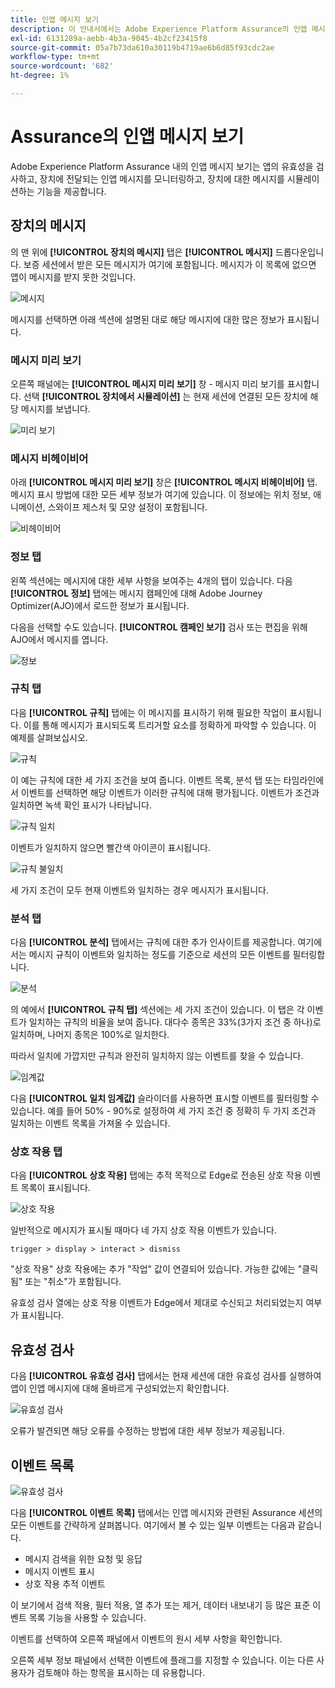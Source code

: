 ```yaml
---
title: 인앱 메시지 보기
description: 이 안내서에서는 Adobe Experience Platform Assurance의 인앱 메시지 보기에 대한 자세한 정보를 설명합니다.
exl-id: 6131289a-aebb-4b3a-9045-4b2cf23415f8
source-git-commit: 05a7b73da610a30119b4719ae6b6d85f93cdc2ae
workflow-type: tm+mt
source-wordcount: '682'
ht-degree: 1%

---
```


# Assurance의 인앱 메시지 보기

Adobe Experience Platform Assurance 내의 인앱 메시지 보기는 앱의 유효성을 검사하고, 장치에 전달되는 인앱 메시지를 모니터링하고, 장치에 대한 메시지를 시뮬레이션하는 기능을 제공합니다.

## 장치의 메시지

의 맨 위에 **[!UICONTROL 장치의 메시지]** 탭은 **[!UICONTROL 메시지]** 드롭다운입니다. 보증 세션에서 받은 모든 메시지가 여기에 포함됩니다. 메시지가 이 목록에 없으면 앱이 메시지를 받지 못한 것입니다.

![메시지](./images/in-app-messaging/message.png)

메시지를 선택하면 아래 섹션에 설명된 대로 해당 메시지에 대한 많은 정보가 표시됩니다.

### 메시지 미리 보기

오른쪽 패널에는 **[!UICONTROL 메시지 미리 보기]** 창 - 메시지 미리 보기를 표시합니다. 선택 **[!UICONTROL 장치에서 시뮬레이션]** 는 현재 세션에 연결된 모든 장치에 해당 메시지를 보냅니다.

![미리 보기](./images/in-app-messaging/preview.png)

### 메시지 비헤이비어

아래 **[!UICONTROL 메시지 미리 보기]** 창은 **[!UICONTROL 메시지 비헤이비어]** 탭. 메시지 표시 방법에 대한 모든 세부 정보가 여기에 있습니다. 이 정보에는 위치 정보, 애니메이션, 스와이프 제스처 및 모양 설정이 포함됩니다.

![비헤이비어](./images/in-app-messaging/gestures.png)

### 정보 탭

왼쪽 섹션에는 메시지에 대한 세부 사항을 보여주는 4개의 탭이 있습니다. 다음 **[!UICONTROL 정보]** 탭에는 메시지 캠페인에 대해 Adobe Journey Optimizer(AJO)에서 로드한 정보가 표시됩니다.

다음을 선택할 수도 있습니다. **[!UICONTROL 캠페인 보기]** 검사 또는 편집을 위해 AJO에서 메시지를 엽니다.

![정보](./images/in-app-messaging/info.png)

### 규칙 탭

다음 **[!UICONTROL 규칙]** 탭에는 이 메시지를 표시하기 위해 필요한 작업이 표시됩니다. 이를 통해 메시지가 표시되도록 트리거할 요소를 정확하게 파악할 수 있습니다. 이 예제를 살펴보십시오.

![규칙](./images/in-app-messaging/rules.png)

이 예는 규칙에 대한 세 가지 조건을 보여 줍니다. 이벤트 목록, 분석 탭 또는 타임라인에서 이벤트를 선택하면 해당 이벤트가 이러한 규칙에 대해 평가됩니다. 이벤트가 조건과 일치하면 녹색 확인 표시가 나타납니다.

![규칙 일치](./images/in-app-messaging/rule-match.png)

이벤트가 일치하지 않으면 빨간색 아이콘이 표시됩니다.

![규칙 불일치](./images/in-app-messaging/rule-mismatch.png)

세 가지 조건이 모두 현재 이벤트와 일치하는 경우 메시지가 표시됩니다.

### 분석 탭

다음 **[!UICONTROL 분석]** 탭에서는 규칙에 대한 추가 인사이트를 제공합니다. 여기에서는 메시지 규칙이 이벤트와 일치하는 정도를 기준으로 세션의 모든 이벤트를 필터링합니다.

![분석](./images/in-app-messaging/analyze.png)

의 예에서 **[!UICONTROL 규칙 탭]** 섹션에는 세 가지 조건이 있습니다. 이 탭은 각 이벤트가 일치하는 규칙의 비율을 보여 줍니다. 대다수 종목은 33%(3가지 조건 중 하나)로 일치하며, 나머지 종목은 100%로 일치한다.

따라서 일치에 가깝지만 규칙과 완전히 일치하지 않는 이벤트를 찾을 수 있습니다.

![임계값](./images/in-app-messaging/threshold.png)

다음 **[!UICONTROL 일치 임계값]** 슬라이더를 사용하면 표시할 이벤트를 필터링할 수 있습니다. 예를 들어 50% - 90%로 설정하여 세 가지 조건 중 정확히 두 가지 조건과 일치하는 이벤트 목록을 가져올 수 있습니다.

### 상호 작용 탭

다음 **[!UICONTROL 상호 작용]** 탭에는 추적 목적으로 Edge로 전송된 상호 작용 이벤트 목록이 표시됩니다.

![상호 작용](./images/in-app-messaging/interactions.png)

일반적으로 메시지가 표시될 때마다 네 가지 상호 작용 이벤트가 있습니다.

```
trigger > display > interact > dismiss
```

&quot;상호 작용&quot; 상호 작용에는 추가 &quot;작업&quot; 값이 연결되어 있습니다. 가능한 값에는 &quot;클릭됨&quot; 또는 &quot;취소&quot;가 포함됩니다.

유효성 검사 열에는 상호 작용 이벤트가 Edge에서 제대로 수신되고 처리되었는지 여부가 표시됩니다.

## 유효성 검사

다음 **[!UICONTROL 유효성 검사]** 탭에서는 현재 세션에 대한 유효성 검사를 실행하여 앱이 인앱 메시지에 대해 올바르게 구성되었는지 확인합니다.

![유효성 검사](./images/in-app-messaging/validation.png)

오류가 발견되면 해당 오류를 수정하는 방법에 대한 세부 정보가 제공됩니다.

## 이벤트 목록

![유효성 검사](./images/in-app-messaging/event-list.png)

다음 **[!UICONTROL 이벤트 목록]** 탭에서는 인앱 메시지와 관련된 Assurance 세션의 모든 이벤트를 간략하게 살펴봅니다. 여기에서 볼 수 있는 일부 이벤트는 다음과 같습니다.

* 메시지 검색을 위한 요청 및 응답
* 메시지 이벤트 표시
* 상호 작용 추적 이벤트

이 보기에서 검색 적용, 필터 적용, 열 추가 또는 제거, 데이터 내보내기 등 많은 표준 이벤트 목록 기능을 사용할 수 있습니다.

이벤트를 선택하여 오른쪽 패널에서 이벤트의 원시 세부 사항을 확인합니다.

오른쪽 세부 정보 패널에서 선택한 이벤트에 플래그를 지정할 수 있습니다. 이는 다른 사용자가 검토해야 하는 항목을 표시하는 데 유용합니다.
